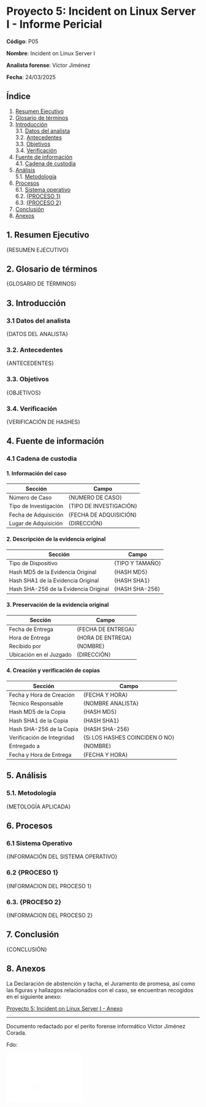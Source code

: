# Proyecto 5: Incident on Linux Server I - Informe Pericial

**Código**: P05

**Nombre**: Incident on Linux Server I

**Analista forense**: Víctor Jiménez

**Fecha**: 24/03/2025

## Índice

1. [Resumen Ejecutivo](#1-resumen-ejecutivo)
2. [Glosario de términos](#2-glosario-de-términos)
3. [Introducción](#3-introducción)  
   3.1. [Datos del analista](#31-datos-del-analista)  
   3.2. [Antecedentes](#32-antecedentes)  
   3.3. [Objetivos](#33-objetivos)  
   3.4. [Verificación](#34-verificación)
4. [Fuente de información](#4-fuente-de-información)  
   4.1. [Cadena de custodia](#41-cadena-de-custodia)
5. [Análisis](#5-análisis)  
   5.1. [Metodología](#51-metodología)
6. [Procesos](#6-procesos)  
   6.1. [Sistema operativo](#61-sistema-operativo)  
   6.2. [{PROCESO 1}](#62-proceso-1)  
   6.3. [{PROCESO 2}](#63-proceso-2)
7. [Conclusión](#7-conclusión)
8. [Anexos](#8-anexos)

## 1. Resumen Ejecutivo

{RESUMEN EJECUTIVO}

## 2. Glosario de términos

{GLOSARIO DE TÉRMINOS}

## 3. Introducción

### 3.1 Datos del analista

{DATOS DEL ANALISTA}

### 3.2. Antecedentes

{ANTECEDENTES}

### 3.3. Objetivos

{OBJETIVOS}

### 3.4. Verificación

{VERIFICACIÓN DE HASHES}

## 4. Fuente de información

### 4.1 Cadena de custodia

#### 1. Información del caso

| **Sección**           | **Campo**               |
| --------------------- | ----------------------- |
| Número de Caso        | {NUMERO DE CASO}        |
| Tipo de Investigación | {TIPO DE INVESTIGACIÓN} |
| Fecha de Adquisición  | {FECHA DE ADQUISICIÓN}  |
| Lugar de Adquisición  | {DIRECCIÓN}             |

#### 2. Descripción de la evidencia original

| **Sección**                           | **Campo**       |
| ------------------------------------- | --------------- |
| Tipo de Dispositivo                   | {TIPO Y TAMAÑO} |
| Hash MD5 de la Evidencia Original     | {HASH MD5}      |
| Hash SHA1 de la Evidencia Original    | {HASH SHA1}     |
| Hash SHA-256 de la Evidencia Original | {HASH SHA-256}  |

#### 3. Preservación de la evidencia original

| **Sección**             | **Campo**          |
| ----------------------- | ------------------ |
| Fecha de Entrega        | {FECHA DE ENTREGA} |
| Hora de Entrega         | {HORA DE ENTREGA}  |
| Recibido por            | {NOMBRE}           |
| Ubicación en el Juzgado | {DIRECCIÓN}        |

#### 4. Creación y verificación de copias

| **Sección**                | **Campo**                      |
| -------------------------- | ------------------------------ |
| Fecha y Hora de Creación   | {FECHA Y HORA}                 |
| Técnico Responsable        | {NOMBRE ANALISTA}              |
| Hash MD5 de la Copia       | {HASH MD5}                     |
| Hash SHA1 de la Copia      | {HASH SHA1}                    |
| Hash SHA-256 de la Copia   | {HASH SHA-256}                 |
| Verificación de Integridad | {Si LOS HASHES COINCIDEN O NO} |
| Entregado a                | {NOMBRE}                       |
| Fecha y Hora de Entrega    | {FECHA Y HORA}                 |

## 5. Análisis

### 5.1. Metodología

{METOLOGÍA APLICADA}

## 6. Procesos

### 6.1 Sistema Operativo

{INFORMACIÓN DEL SISTEMA OPERATIVO}

### 6.2 {PROCESO 1}

{INFORMACION DEL PROCESO 1}

### 6.3. {PROCESO 2}

{INFORMACION DEL PROCESO 2}

## 7. Conclusión

{CONCLUSIÓN}

## 8. Anexos

La Declaración de abstención y tacha, el Juramento de promesa, así como las figuras y hallazgos relacionados con el caso, se encuentran recogidos en el siguiente anexo:

[Proyecto 5: Incident on Linux Server I - Anexo](./P05-Anexos_IncidentLinuxServer-VJC.md)

---

Documento redactado por el perito forense informático Víctor Jiménez Corada.

Fdo:

<img src="./img/victorSignWhite.png" width="200">
